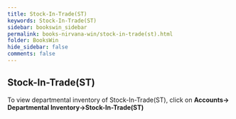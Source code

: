 ```yaml
---
title: Stock-In-Trade(ST)
keywords: Stock-In-Trade(ST)
sidebar: bookswin_sidebar
permalink: books-nirvana-win/stock-in-trade(st).html
folder: BooksWin
hide_sidebar: false
comments: false
---
```


## Stock-In-Trade(ST)

To view departmental inventory of Stock-In-Trade(ST), click on **Accounts-> Departmental Inventory->Stock-In-Trade(ST)**
